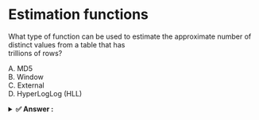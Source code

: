 # Estimation functions                                                                                                                                                                                                      
What type of function can be used to estimate the approximate number of distinct values from a table that has                                                                                                               
trillions of rows?                                                                                                                                                                                                          
                                                                                                                                                                                                                            
A. MD5<br>B. Window<br>C. External<br>D. HyperLogLog (HLL)                                                                                                                                                                  
                                                                                                                                                                                                                            
<details>                                                                                                                                                                                                                   
<summary><strong>✅ Answer : </strong></summary>                                                                                                                                                                            
<strong>D</strong>                                                                                                                                                                                                          
                                                                                                                                                                                                                            
The correct answer is D, HyperLogLog (HLL). Estimating distinct counts in massive datasets like tables with                                                                                                                 
trillions of rows presents a significant challenge. Traditional methods like COUNT(DISTINCT) become                                                                                                                         
computationally expensive and time-consuming, potentially impacting query performance and resource                                                                                                                          
utilization.                                                                                                                                                                                                                
HLL addresses this challenge by employing a probabilistic data structure designed for approximating the                                                                                                                     
number of distinct elements in a set. It achieves this approximation with a minimal memory footprint, making ithighly scalable for large datasets. Instead of storing the actual values, HLL algorithms maintain statistical
summaries based on observed patterns in the data.                                                                                                                                                                           
MD5 (A) is a cryptographic hash function useful for data integrity and generating unique identifiers but                                                                                                                    
doesn't directly estimate distinct counts. Window functions (B) perform calculations across a set of table rows                                                                                                             
that are related to the current row. They are not designed for distinct count estimation. External functions (C)                                                                                                            
allow Snowflake to call code that runs outside of Snowflake, but they do not natively perform distinct count                                                                                                                
estimation; you would still need an efficient algorithm within the external function.                                                                                                                                       
HLL algorithms, on the other hand, specifically target this problem. They offer a good trade-off between                                                                                                                    
accuracy and efficiency, providing estimates that are generally accurate within a small margin of error                                                                                                                     
(typically less than 1%). Snowflake provides native HLL functions to take advantage of this efficient                                                                                                                       
methodology. They operate by converting the raw data into a memory-efficient HLL representation and                                                                                                                         
aggregating those representations efficiently. These functions allow users to analyze massive amounts of                                                                                                                    
data quickly, without significantly impacting query processing time or incurring excessive storage costs. Thus,                                                                                                             
for counting distinct values in very large tables, HLL functions are the best choice compared to other                                                                                                                      
alternatives.                                                                                                                                                                                                               
For further research, refer to the Snowflake documentation on approximate aggregate functions, including                                                                                                                    
those based on HyperLogLog:                                                                                                                                                                                                 
Snowflake Approximate Aggregate Functions                                                                                                                                                                                   
Wikipedia - HyperLogLog                                                                                                                                                                                                     
</details>                                                                                                                                                                                                                  
                                                                                                                                                                                                                            
                                                                                                                                                                                                                            
